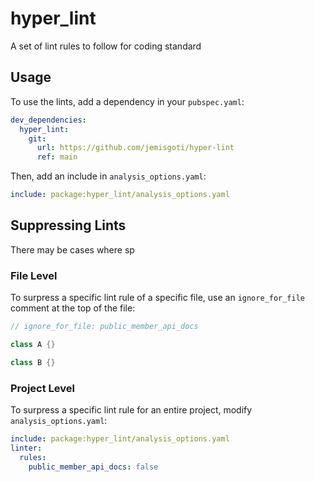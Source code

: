 # hyper_lint
 A set of lint rules to follow for coding standard
## Usage

To use the lints, add a dependency in your `pubspec.yaml`:

```yaml
dev_dependencies:
  hyper_lint:
    git:
      url: https://github.com/jemisgoti/hyper-lint
      ref: main
```
Then, add an include in `analysis_options.yaml`:

```yaml
include: package:hyper_lint/analysis_options.yaml
```

## Suppressing Lints

There may be cases where sp


### File Level

To surpress a specific lint rule of a specific file, use an `ignore_for_file` comment at the top of the file:

```dart
// ignore_for_file: public_member_api_docs

class A {}

class B {}
```

### Project Level

To surpress a specific lint rule for an entire project, modify `analysis_options.yaml`:

```yaml
include: package:hyper_lint/analysis_options.yaml
linter:
  rules:
    public_member_api_docs: false
```
